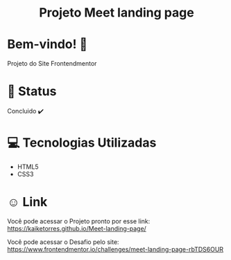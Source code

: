 
<div align="center">
<h1>Projeto Meet landing page</h1>
</div>

# Bem-vindo! 👋 <a name="id01"></a>
Projeto do Site Frontendmentor

# &#x1F680; Status
Concluido ✔️


# &#x1F4BB; Tecnologias Utilizadas

<ul>
  <li>HTML5</li>
  <li>CSS3</li>
</ul>

# &#X263A; Link
Você pode acessar o Projeto pronto por esse link: https://kaiketorres.github.io/Meet-landing-page/

Você pode acessar o Desafio pelo site: https://www.frontendmentor.io/challenges/meet-landing-page-rbTDS6OUR
